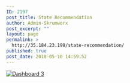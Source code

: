 ```yaml
---
ID: 2197
post_title: State Recommendation
author: Admin-Skrumworx
post_excerpt: ""
layout: page
permalink: >
  http://35.184.23.199/state-recommendation/
published: true
post_date: 2018-05-10 14:59:52
---
```

<noscript><a href='#'><img alt='Dashboard 3 ' src='https:&#47;&#47;public.tableau.com&#47;static&#47;images&#47;St&#47;StateRecommendations-V1&#47;Dashboard3&#47;1_rss.png' style='border: none' /></a></noscript><object class='tableauViz'  style='display:none;'><param name='host_url' value='https%3A%2F%2Fpublic.tableau.com%2F' /> <param name='embed_code_version' value='3' /> <param name='site_root' value='' /><param name='name' value='StateRecommendations-V1&#47;Dashboard3' /><param name='tabs' value='no' /><param name='toolbar' value='yes' /><param name='static_image' value='https:&#47;&#47;public.tableau.com&#47;static&#47;images&#47;St&#47;StateRecommendations-V1&#47;Dashboard3&#47;1.png' /> <param name='animate_transition' value='yes' /><param name='display_static_image' value='yes' /><param name='display_spinner' value='yes' /><param name='display_overlay' value='yes' /><param name='display_count' value='yes' /><param name='filter' value='publish=yes' /></object>